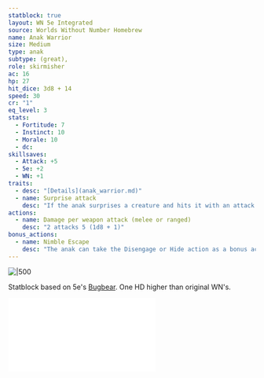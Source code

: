 ```yaml
---
statblock: true
layout: WN 5e Integrated
source: Worlds Without Number Homebrew
name: Anak Warrior
size: Medium
type: anak
subtype: (great),
role: skirmisher
ac: 16
hp: 27
hit_dice: 3d8 + 14
speed: 30
cr: "1"
eq_level: 3
stats:
  - Fortitude: 7 
  - Instinct: 10
  - Morale: 10
  - dc: 
skillsaves:
  - Attack: +5
  - 5e: +2
  - WN: +1
traits:
  - desc: "[Details](anak_warrior.md)"
  - name: Surprise attack
    desc: "If the anak surprises a creature and hits it with an attack during the first round of combat, the target takes an extra 7 (2d6) damage from the attack."
actions:
  - name: Damage per weapon attack (melee or ranged)
    desc: "2 attacks 5 (1d8 + 1)"
bonus_actions:
  - name: Nimble Escape
    desc: "The anak can take the Disengage or Hide action as a bonus action on each of its turns."
---
```


![|500](https://i.imgur.com/0EyuYIv.png)

Statblock based on 5e's [Bugbear](https://5e.tools/bestiary.html#bugbear_mm). One HD higher than original WN's.

![Anak](../campaign/context/cultures.md#Anak)
